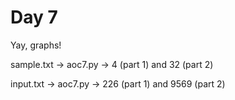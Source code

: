 # Day 7

Yay, graphs!

sample.txt -> aoc7.py -> 4 (part 1) and 32 (part 2)

input.txt -> aoc7.py -> 226 (part 1) and 9569 (part 2)

